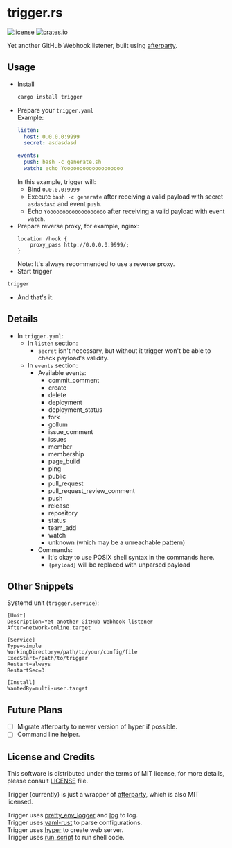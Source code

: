 trigger.rs
==========

[![license](https://img.shields.io/github/license/RedL0tus/trigger.svg)](LICENSE) [![crates.io](http://meritbadge.herokuapp.com/trigger)](https://crates.io/crates/trigger)

Yet another GitHub Webhook listener, built using [afterparty](https://crates.io/crates/afterparty).

Usage
-----

 - Install
   ```bash
   cargo install trigger
   ```
 - Prepare your `trigger.yaml`  
   Example:
   ```yaml
   listen:
     host: 0.0.0.0:9999
     secret: asdasdasd
   
   events:
     push: bash -c generate.sh
     watch: echo Yooooooooooooooooooo
   ```
   In this example, trigger will:
    - Bind `0.0.0.0:9999`
    - Execute `bash -c generate` after receiving a valid payload with secret `asdasdasd` and event `push`.
    - Echo `Yooooooooooooooooooo` after receiving a valid payload with event `watch`.
 - Prepare reverse proxy, for example, nginx:
   ```
   location /hook {
       proxy_pass http://0.0.0.0:9999/;
   }
   ```
   Note: It's always recommended to use a reverse proxy.
 - Start trigger
 ```bash
 trigger
 ```
 - And that's it.
 
Details
-------

 - In `trigger.yaml`:
   - In `listen` section:
     - `secret` isn't necessary, but without it trigger won't be able to check payload's validity.
   - In `events` section:
     - Available events:
       - commit_comment
       - create
       - delete
       - deployment
       - deployment_status
       - fork
       - gollum
       - issue_comment
       - issues
       - member
       - membership
       - page_build
       - ping
       - public
       - pull_request
       - pull_request_review_comment
       - push
       - release
       - repository
       - status
       - team_add
       - watch
       - unknown (which may be a unreachable pattern)
     - Commands:
       - It's okay to use POSIX shell syntax in the commands here.
       - `{payload}` will be replaced with unparsed payload 
       
Other Snippets
--------------

Systemd unit (`trigger.service`):
```systemd
[Unit]
Description=Yet another GitHub Webhook listener
After=network-online.target

[Service]
Type=simple
WorkingDirectory=/path/to/your/config/file
ExecStart=/path/to/trigger
Restart=always
RestartSec=3

[Install]
WantedBy=multi-user.target
```

Future Plans
------------

 - [ ] Migrate afterparty to newer version of hyper if possible.
 - [ ] Command line helper.

License and Credits
-------------------

This software is distributed under the terms of MIT license, for more details, please consult [LICENSE](LICENSE) file.

Trigger (currently) is just a wrapper of [afterparty](https://github.com/softprops/afterparty), which is also MIT licensed.

Trigger uses [pretty_env_logger](https://github.com/seanmonstar/pretty-env-logger) and [log](https://github.com/rust-lang-nursery/log) to log.  
Trigger uses [yaml-rust](https://github.com/chyh1990/yaml-rust) to parse configurations.  
Trigger uses [hyper](https://github.com/hyperium/hyper) to create web server.  
Trigger uses [run_script](https://github.com/sagiegurari/run_script) to run shell code.  